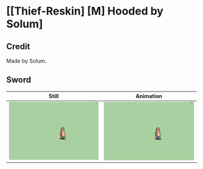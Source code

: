 # [\[Thief-Reskin\] \[M\] Hooded by Solum]

## Credit

Made by Solum.
	
## Sword

| Still | Animation |
| :---: | :-------: |
| ![Sword still](./Sword_000.png) | ![Sword animation](./Sword.gif) |
